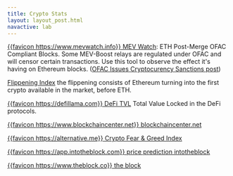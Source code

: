 ```yaml
---
title: Crypto Stats
layout: layout_post.html
navactive: lab
---
```


[{{favicon https://www.mevwatch.info}} MEV Watch](https://www.mevwatch.info/): ETH Post-Merge OFAC Compliant Blocks. Some MEV-Boost relays are regulated under OFAC and will censor certain transactions. Use this tool to observe the effect it's having on Ethereum blocks. ([OFAC Issues Cryptocurency Sanctions post](https://www.visualcompliance.com/blog/?p=2304))

[Flippening Index](https://www.blockchaincenter.net/en/flippening) the flippening consists of Ethereum turning into the first crypto available in the market, before ETH. 

[{{favicon https://defillama.com}} DeFi TVL](https://defillama.com) Total Value Locked in the DeFi protocols.

[{{favicon https://www.blockchaincenter.net}} blockchaincenter.net](https://www.blockchaincenter.net/tools)

[{{favicon https://alternative.me}} Crypto Fear & Greed Index](https://alternative.me/crypto)

[{{favicon https://app.intotheblock.com}} price prediction intotheblock](https://app.intotheblock.com/)

[{{favicon https://www.theblock.co}} the block](https://www.theblock.co/data/crypto-markets/spot)